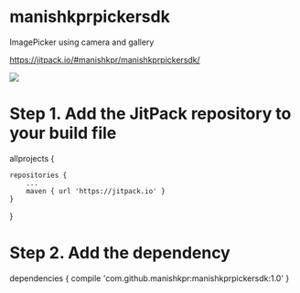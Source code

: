 # manishkprpickersdk
ImagePicker using camera and gallery

https://jitpack.io/#manishkpr/manishkprpickersdk/

[![](https://jitpack.io/v/manishkpr/manishkprpickersdk.svg)](https://jitpack.io/#manishkpr/manishkprpickersdk)

# Step 1. Add the JitPack repository to your build file

allprojects 
{
		
	repositories {
		...
		maven { url 'https://jitpack.io' }
	}
		
}
  
# Step 2. Add the dependency
  
dependencies 
{
	compile 'com.github.manishkpr:manishkprpickersdk:1.0'
}


